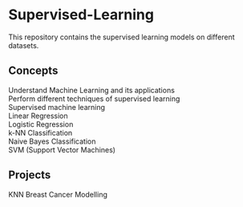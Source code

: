 # Supervised-Learning
This repository contains the supervised learning models on different datasets.

## Concepts  
Understand Machine Learning and its applications  
Perform different techniques of supervised learning  
Supervised machine learning  
Linear Regression  
Logistic Regression  
k-NN Classification  
Naive Bayes Classification  
SVM (Support Vector Machines)  

## Projects
KNN Breast Cancer Modelling  


